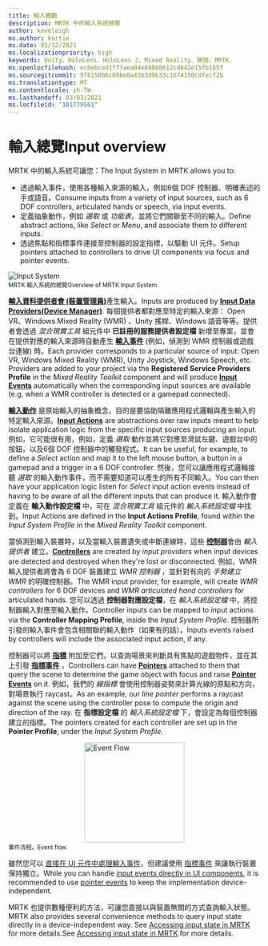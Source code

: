 ```yaml
---
title: 輸入概觀
description: MRTK 中的輸入系統總覽
author: keveleigh
ms.author: kurtie
ms.date: 01/12/2021
ms.localizationpriority: high
keywords: Unity、HoloLens、HoloLens 2、Mixed Reality、開發、MRTK、
ms.openlocfilehash: ec8ebced1f7faea04e88068612cd642e15fb165f
ms.sourcegitcommit: 97815006c09be0a43b3d9b33c1674150cdfecf2b
ms.translationtype: MT
ms.contentlocale: zh-TW
ms.lasthandoff: 03/03/2021
ms.locfileid: "101779561"
---
```

# <a name="input-overview"></a><span data-ttu-id="774a0-104">輸入總覽</span><span class="sxs-lookup"><span data-stu-id="774a0-104">Input overview</span></span>

<span data-ttu-id="774a0-105">MRTK 中的輸入系統可讓您：</span><span class="sxs-lookup"><span data-stu-id="774a0-105">The Input System in MRTK allows you to:</span></span>

- <span data-ttu-id="774a0-106">透過輸入事件，使用各種輸入來源的輸入，例如6個 DOF 控制器、明確表述的手或語音。</span><span class="sxs-lookup"><span data-stu-id="774a0-106">Consume inputs from a variety of input sources, such as 6 DOF controllers, articulated hands or speech, via input events.</span></span>
- <span data-ttu-id="774a0-107">定義抽象動作，例如 *選取* 或 *功能表*，並將它們關聯至不同的輸入。</span><span class="sxs-lookup"><span data-stu-id="774a0-107">Define abstract actions, like *Select* or *Menu*, and associate them to different inputs.</span></span>
- <span data-ttu-id="774a0-108">透過焦點和指標事件連接至控制器的設定指標，以驅動 UI 元件。</span><span class="sxs-lookup"><span data-stu-id="774a0-108">Setup pointers attached to controllers to drive UI components via focus and pointer events.</span></span>

<img src="../images/input/MRTK_InputSystem.png" alt="Input System" style="display:block;margin-left:auto;margin-right:auto;">
<span data-ttu-id="774a0-109"><sup>MRTK 輸入系統的總覽</sup></span><span class="sxs-lookup"><span data-stu-id="774a0-109"><sup>Overview of MRTK Input System</sup></span></span>

<span data-ttu-id="774a0-110">[**輸入資料提供者會 (裝置管理員)**](input-providers.md)產生輸入。</span><span class="sxs-lookup"><span data-stu-id="774a0-110">Inputs are produced by [**Input Data Providers(Device Manager)**](input-providers.md).</span></span> <span data-ttu-id="774a0-111">每個提供者都對應至特定的輸入來源： Open VR、Windows Mixed Reality (WMR) 、Unity 搖桿、Windows 語音等等。提供者會透過 *混合現實工具* 組元件中 **已註冊的服務提供者設定檔** 新增至專案，並會在提供對應的輸入來源時自動產生 [**輸入事件**](input-events.md) (例如，偵測到 WMR 控制器或遊戲台連線) 時。</span><span class="sxs-lookup"><span data-stu-id="774a0-111">Each provider corresponds to a particular source of input: Open VR, Windows Mixed Reality (WMR), Unity Joystick, Windows Speech, etc. Providers are added to your project via the **Registered Service Providers Profile** in the *Mixed Reality Toolkit* component and will produce [**Input Events**](input-events.md) automatically when the corresponding input sources are available (e.g. when a WMR controller is detected or a gamepad connected).</span></span>

<span data-ttu-id="774a0-112">[**輸入動作**](input-actions.md) 是原始輸入的抽象概念，目的是要協助隔離應用程式邏輯與產生輸入的特定輸入來源。</span><span class="sxs-lookup"><span data-stu-id="774a0-112">[**Input Actions**](input-actions.md) are abstractions over raw inputs meant to help isolate application logic from the specific input sources producing an input.</span></span> <span data-ttu-id="774a0-113">例如，它可能很有用，例如，定義 *選取* 動作並將它對應至滑鼠左鍵、遊戲台中的按鈕，以及6個 DOF 控制器中的觸發程式。</span><span class="sxs-lookup"><span data-stu-id="774a0-113">It can be useful, for example, to define a *Select* action and map it to the left mouse button, a button in a gamepad and a trigger in a 6 DOF controller.</span></span> <span data-ttu-id="774a0-114">然後，您可以讓應用程式邏輯接聽 *選取* 的輸入動作事件，而不需要知道可以產生的所有不同輸入。</span><span class="sxs-lookup"><span data-stu-id="774a0-114">You can then have your application logic listen for *Select* input action events instead of having to be aware of all the different inputs that can produce it.</span></span> <span data-ttu-id="774a0-115">輸入動作會定義在 **輸入動作設定檔** 中，可在 *混合現實工具* 組元件的 *輸入系統設定檔* 中找到。</span><span class="sxs-lookup"><span data-stu-id="774a0-115">Input Actions are defined in the **Input Actions Profile**, found within the *Input System Profile* in the *Mixed Reality Toolkit* component.</span></span>

<span data-ttu-id="774a0-116">當偵測到輸入裝置時，以及當輸入裝置遺失或中斷連線時，這些 [**控制器**](controllers.md)會由 *輸入提供者* 建立。</span><span class="sxs-lookup"><span data-stu-id="774a0-116">[**Controllers**](controllers.md) are created by *input providers* when input devices are detected and destroyed when they're lost or disconnected.</span></span> <span data-ttu-id="774a0-117">例如，WMR 輸入提供者將會為 6 DOF 裝置建立 *WMR 控制器* ，並針對有向的 *手勢建立 WMR* 的明確控制器。</span><span class="sxs-lookup"><span data-stu-id="774a0-117">The WMR input provider, for example, will create *WMR controllers* for 6 DOF devices and *WMR articulated hand controllers* for articulated hands.</span></span> <span data-ttu-id="774a0-118">您可以透過 **控制器對應設定檔**，在 *輸入系統設定檔* 中，將控制器輸入對應至輸入動作。</span><span class="sxs-lookup"><span data-stu-id="774a0-118">Controller inputs can be mapped to input actions via the **Controller Mapping Profile**, inside the *Input System Profile*.</span></span> <span data-ttu-id="774a0-119">控制器所引發的輸入事件會包含相關聯的輸入動作（如果有的話）。</span><span class="sxs-lookup"><span data-stu-id="774a0-119">Inputs events raised by controllers will include the associated input action, if any.</span></span>

<span data-ttu-id="774a0-120">控制器可以將 [**指標**](pointers.md) 附加至它們，以查詢場景來判斷具有焦點的遊戲物件，並在其上引發 [**指標事件**](pointers.md#pointer-event-interfaces) 。</span><span class="sxs-lookup"><span data-stu-id="774a0-120">Controllers can have [**Pointers**](pointers.md) attached to them that query the scene to determine the game object with focus and raise [**Pointer Events**](pointers.md#pointer-event-interfaces) on it.</span></span> <span data-ttu-id="774a0-121">例如，我們的 *線指標* 會使用控制器姿勢來計算光線的原點和方向，對場景執行 raycast。</span><span class="sxs-lookup"><span data-stu-id="774a0-121">As an example, our *line pointer* performs a raycast against the scene using the controller pose to compute the origin and direction of the ray.</span></span> <span data-ttu-id="774a0-122">在 **指標設定檔** 的 *輸入系統設定檔* 下，會設定為每個控制器建立的指標。</span><span class="sxs-lookup"><span data-stu-id="774a0-122">The pointers created for each controller are set up in the **Pointer Profile**, under the *Input System Profile*.</span></span>

<img src="../images/input/MRTK_Input_EventFlow.png" width="200px" alt="Event Flow" style="display:block;margin-left:auto;margin-right:auto;">
<span data-ttu-id="774a0-123"><sup>事件流程。</sup></span><span class="sxs-lookup"><span data-stu-id="774a0-123"><sup>Event flow.</sup></span></span>

<span data-ttu-id="774a0-124">雖然您可以 [直接在 UI 元件中處理輸入事件](input-events.md)，但建議使用 [指標事件](pointers.md#pointer-event-interfaces) 來讓執行裝置保持獨立。</span><span class="sxs-lookup"><span data-stu-id="774a0-124">While you can handle [input events directly in UI components](input-events.md), it is recommended to use [pointer events](pointers.md#pointer-event-interfaces) to keep the implementation device-independent.</span></span>

<span data-ttu-id="774a0-125">MRTK 也提供數種便利的方法，可讓您直接以與裝置無關的方式查詢輸入狀態。</span><span class="sxs-lookup"><span data-stu-id="774a0-125">MRTK also provides several convenience methods to query input state directly in a device-independent way.</span></span> <span data-ttu-id="774a0-126">See [Accessing input state in MRTK](input-state.md) for more details.</span><span class="sxs-lookup"><span data-stu-id="774a0-126">See [Accessing input state in MRTK](input-state.md) for more details.</span></span>
